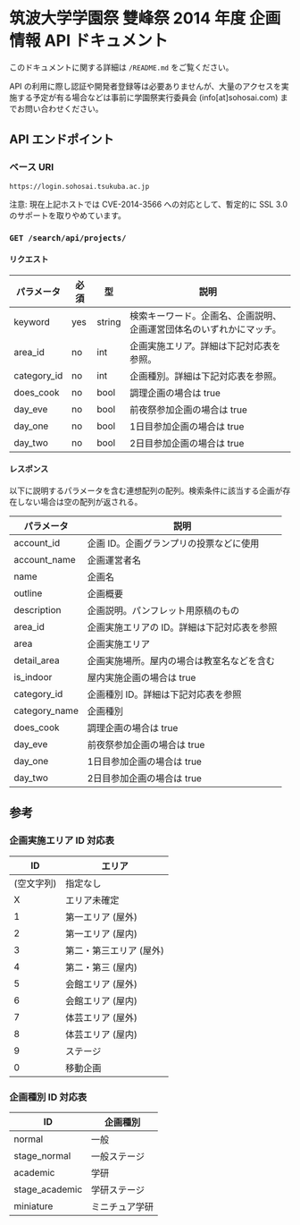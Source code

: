 # 筑波大学学園祭 雙峰祭 2014 年度 企画情報 API ドキュメント

このドキュメントに関する詳細は `/README.md` をご覧ください。

API の利用に際し認証や開発者登録等は必要ありませんが、大量のアクセスを実施する予定が有る場合などは事前に学園祭実行委員会 (info[at]sohosai.com) までお問い合わせください。

## API エンドポイント

### ベース URI

`https://login.sohosai.tsukuba.ac.jp`

注意: 現在上記ホストでは CVE-2014-3566 への対応として、暫定的に SSL 3.0 のサポートを取りやめています。

### `GET /search/api/projects/`

#### リクエスト

| パラメータ  | 必須 | 型     | 説明                                                                 |
|-------------|------|--------|----------------------------------------------------------------------|
| keyword     | yes  | string | 検索キーワード。企画名、企画説明、企画運営団体名のいずれかにマッチ。 |
| area_id     | no   | int    | 企画実施エリア。詳細は下記対応表を参照。                             |
| category_id | no   | int    | 企画種別。詳細は下記対応表を参照。                                   |
| does_cook   | no   | bool   | 調理企画の場合は true                                                |
| day_eve     | no   | bool   | 前夜祭参加企画の場合は true                                          |
| day_one     | no   | bool   | 1日目参加企画の場合は true                                           |
| day_two     | no   | bool   | 2日目参加企画の場合は true                                           |

#### レスポンス

以下に説明するパラメータを含む連想配列の配列。検索条件に該当する企画が存在しない場合は空の配列が返される。

| パラメータ    | 説明                                          |
|---------------|-----------------------------------------------|
| account_id    | 企画 ID。企画グランプリの投票などに使用       |
| account_name  | 企画運営者名                                  |
| name          | 企画名                                        |
| outline       | 企画概要                                      |
| description   | 企画説明。パンフレット用原稿のもの            |
| area_id       | 企画実施エリアの ID。詳細は下記対応表を参照   |
| area          | 企画実施エリア                                |
| detail_area   | 企画実施場所。屋内の場合は教室名などを含む    |
| is_indoor     | 屋内実施企画の場合は true                     |
| category_id   | 企画種別 ID。詳細は下記対応表を参照           |
| category_name | 企画種別                                      |
| does_cook     | 調理企画の場合は true                         |
| day_eve       | 前夜祭参加企画の場合は true                   |
| day_one       | 1日目参加企画の場合は true                    |
| day_two       | 2日目参加企画の場合は true                    |

## 参考

### 企画実施エリア ID 対応表

| ID         | エリア                   |
|------------|--------------------------|
| (空文字列) | 指定なし                 |
| X          | エリア未確定             |
| 1          | 第一エリア (屋外)        |
| 2          | 第一エリア (屋内)        |
| 3          | 第二・第三エリア (屋外)  |
| 4          | 第二・第三 (屋内)        |
| 5          | 会館エリア (屋外)        |
| 6          | 会館エリア (屋内)        |
| 7          | 体芸エリア (屋外)        |
| 8          | 体芸エリア (屋内)        |
| 9          | ステージ                 |
| 0          | 移動企画                 |


### 企画種別 ID 対応表

| ID             | 企画種別        |
|----------------|-----------------|
| normal         | 一般            |
| stage_normal   | 一般ステージ    |
| academic       | 学研            |
| stage_academic | 学研ステージ    |
| miniature      | ミニチュア学研  |




